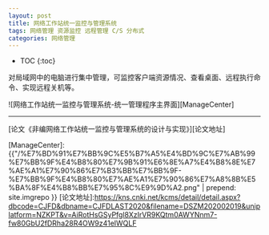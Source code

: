 ```yaml
---
layout: post
title: 网络工作站统一监控与管理系统
tags: 网络管理 资源监控 远程管理 C/S 分布式
categories: 网络管理
---
```


* TOC
{:toc}

对局域网中的电脑进行集中管理，可监控客户端资源情况、查看桌面、远程执行命令、实现远程关机等。

![网络工作站统一监控与管理系统-统一管理程序主界面][ManageCenter]

---

[论文《非编网络工作站统一监控与管理系统的设计与实现》][论文地址]

[ManageCenter]: {{"/%E7%BD%91%E7%BB%9C%E5%B7%A5%E4%BD%9C%E7%AB%99%E7%BB%9F%E4%B8%80%E7%9B%91%E6%8E%A7%E4%B8%8E%E7%AE%A1%E7%90%86%E7%B3%BB%E7%BB%9F-%E7%BB%9F%E4%B8%80%E7%AE%A1%E7%90%86%E7%A8%8B%E5%BA%8F%E4%B8%BB%E7%95%8C%E9%9D%A2.png" | prepend: site.imgrepo }}
[论文地址]:https://kns.cnki.net/kcms/detail/detail.aspx?dbcode=CJFD&dbname=CJFDLAST2020&filename=DSZM202002019&uniplatform=NZKPT&v=AiRotHsGSyPfgl8XzIrVR9KQtm0AWYNnm7-fw80GbU2fDRha28R4OW9z41eIWQLF